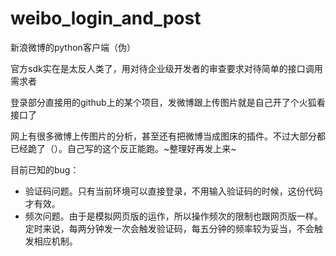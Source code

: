 # weibo_login_and_post

新浪微博的python客户端（伪）

官方sdk实在是太反人类了，用对待企业级开发者的审查要求对待简单的接口调用需求者

登录部分直接用的github上的某个项目，发微博跟上传图片就是自己开了个火狐看接口了

网上有很多微博上传图片的分析，甚至还有把微博当成图床的插件。不过大部分都已经跪了（）。自己写的这个反正能跑。~整理好再发上来~

目前已知的bug：
- 验证码问题。只有当前环境可以直接登录，不用输入验证码的时候，这份代码才有效。
- 频次问题。由于是模拟网页版的运作，所以操作频次的限制也跟网页版一样。定时来说，每两分钟发一次会触发验证码，每五分钟的频率较为妥当，不会触发相应机制。

